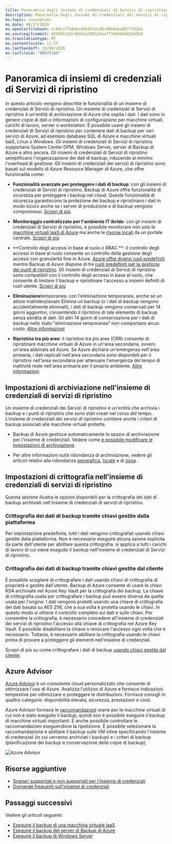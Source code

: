 ```yaml
---
title: Panoramica degli insiemi di credenziali di Servizi di ripristino
description: Panoramica degli insiemi di credenziali dei servizi di ripristino.
ms.topic: conceptual
ms.date: 08/17/2020
ms.openlocfilehash: cc09c1ffa84bc66e8fe2c48c80b8aea0977762ba
ms.sourcegitcommit: 829d951d5c90442a38012daaf77e86046018e5b9
ms.translationtype: MT
ms.contentlocale: it-IT
ms.lasthandoff: 10/09/2020
ms.locfileid: "90975149"
---
```

# <a name="recovery-services-vaults-overview"></a>Panoramica di insiemi di credenziali di Servizi di ripristino

In questo articolo vengono descritte le funzionalità di un insieme di credenziali di Servizi di ripristino. Un insieme di credenziali di Servizi di ripristino è un'entità di archiviazione di Azure che ospita i dati. I dati sono in genere copie di dati o informazioni di configurazione per macchine virtuali, carichi di lavoro, server o workstation. È possibile usare gli insiemi di credenziali di Servizi di ripristino per contenere dati di backup per vari servizi di Azure, ad esempio database SQL di Azure e macchine virtuali IaaS, Linux o Windows. Gli insiemi di credenziali di Servizi di ripristino supportano System Center DPM, Windows Server, server di Backup di Azure e altro ancora. Gli insiemi di credenziali di Servizi di ripristino semplificano l'organizzazione dei dati di backup, riducendo al minimo l'overhead di gestione. Gli insiemi di credenziali dei servizi di ripristino sono basati sul modello di Azure Resource Manager di Azure, che offre funzionalità come:

- **Funzionalità avanzate per proteggere i dati di backup**: con gli insiemi di credenziali di Servizi di ripristino, Backup di Azure offre funzionalità di sicurezza per proteggere i backup nel cloud. Queste funzionalità di sicurezza garantiscono la protezione dei backup e ripristinano i dati in modo sicuro anche se i server di produzione e di backup vengono compromessi. [Scopri di più](backup-azure-security-feature.md)

- **Monitoraggio centralizzato per l'ambiente IT ibrido**: con gli insiemi di credenziali di Servizi di ripristino, è possibile monitorare non solo le [macchine virtuali IaaS di Azure](backup-azure-manage-vms.md) ma anche le [risorse locali](backup-azure-manage-windows-server.md#manage-backup-items) da un portale centrale. [Scopri di più](backup-azure-monitoring-built-in-monitor.md)

- **Controllo degli accessi in base al ruolo o RBAC **: il controllo degli accessi in base al ruolo consente un controllo della gestione degli accessi con granularità fine in Azure. [Azure offre diversi ruoli predefiniti](../role-based-access-control/built-in-roles.md) mentre Backup di Azure dispone di tre [ruoli predefiniti per la gestione dei punti di ripristino](backup-rbac-rs-vault.md). Gli insiemi di credenziali di Servizi di ripristino sono compatibili con il controllo degli accessi in base al ruolo, che consente di limitare il backup e ripristinare l'accesso a insiemi definiti di ruoli utente. [Scopri di più](backup-rbac-rs-vault.md)

- **Eliminazione**temporanea: con l'eliminazione temporanea, anche se un attore malintenzionato Elimina un backup (o i dati di backup vengono accidentalmente eliminati), i dati di backup vengono conservati per 14 giorni aggiuntivi, consentendo il ripristino di tale elemento di backup senza perdita di dati. Gli altri 14 giorni di conservazione per i dati di backup nello stato "eliminazione temporanea" non comportano alcun costo. [Altre informazioni](backup-azure-security-feature-cloud.md)

- **Ripristino tra più aree**: il ripristino tra più aree (CRR) consente di ripristinare macchine virtuali di Azure in un'area secondaria, ovvero un'area abbinata ad Azure. Se Azure dichiara un'emergenza nell'area primaria, i dati replicati nell'area secondaria sono disponibili per il ripristino nell'area secondaria per attenuare l'emergenza del tempo di inattività reale nell'area primaria per il proprio ambiente. [Altre informazioni](backup-azure-arm-restore-vms.md#cross-region-restore)

## <a name="storage-settings-in-the-recovery-services-vault"></a>Impostazioni di archiviazione nell'insieme di credenziali di servizi di ripristino

Un insieme di credenziali dei Servizi di ripristino è un'entità che archivia i backup e i punti di ripristino che sono stati creati nel corso del tempo. L'insieme di credenziali dei servizi di ripristino contiene anche i criteri di backup associati alle macchine virtuali protette.

- Backup di Azure gestisce automaticamente lo spazio di archiviazione per l'insieme di credenziali. Vedere come [è possibile modificare le impostazioni di archiviazione](./backup-create-rs-vault.md#set-storage-redundancy).

- Per altre informazioni sulla ridondanza di archiviazione, vedere gli articoli relativi alla ridondanza [geografica](../storage/common/storage-redundancy.md#geo-zone-redundant-storage), [locale](../storage/common/storage-redundancy.md#locally-redundant-storage) e di [zona](../storage/common/storage-redundancy.md#zone-redundant-storage) .

## <a name="encryption-settings-in-the-recovery-services-vault"></a>Impostazioni di crittografia nell'insieme di credenziali di servizi di ripristino

Questa sezione illustra le opzioni disponibili per la crittografia dei dati di backup archiviati nell'insieme di credenziali di servizi di ripristino.

### <a name="encryption-of-backup-data-using-platform-managed-keys"></a>Crittografia dei dati di backup tramite chiavi gestite dalla piattaforma

Per impostazione predefinita, tutti i dati vengono crittografati usando chiavi gestite dalla piattaforma. Non è necessario eseguire alcuna azione esplicita da parte dell'utente per abilitare questa crittografia. si applica a tutti i carichi di lavoro di cui viene eseguito il backup nell'insieme di credenziali di Servizi di ripristino.

### <a name="encryption-of-backup-data-using-customer-managed-keys"></a>Crittografia dei dati di backup tramite chiavi gestite dal cliente

È possibile scegliere di crittografare i dati usando chiavi di crittografia di proprietà e gestite dall'utente. Backup di Azure consente di usare le chiavi RSA archiviate nel Azure Key Vault per la crittografia dei backup. La chiave di crittografia usata per crittografare i backup può essere diversa da quella usata per l'origine. I dati vengono protetti usando una chiave di crittografia dei dati basata su AES 256, che a sua volta è protetta usando le chiavi. In questo modo si ottiene il controllo completo sui dati e sulle chiavi. Per consentire la crittografia, è necessario concedere all'insieme di credenziali dei servizi di ripristino l'accesso alla chiave di crittografia nel Azure Key Vault. È possibile disabilitare la chiave o revocare l'accesso ogni volta che è necessario. Tuttavia, è necessario abilitare la crittografia usando le chiavi prima di provare a proteggere gli elementi nell'insieme di credenziali.

Scopri di più su come crittografare i dati di backup [usando chiavi gestite dal cliente](encryption-at-rest-with-cmk.md).

## <a name="azure-advisor"></a>Azure Advisor

[Azure Advisor](../advisor/index.yml) è un consulente cloud personalizzato che consente di ottimizzare l'uso di Azure. Analizza l'utilizzo di Azure e fornisce indicazioni tempestive per ottimizzare e proteggere le distribuzioni. Fornisce consigli in quattro categorie: disponibilità elevata, sicurezza, prestazioni e costi.

Azure Advisor fornisce le [raccomandazioni](../advisor/advisor-high-availability-recommendations.md#protect-your-virtual-machine-data-from-accidental-deletion) orarie per le macchine virtuali di cui non è stato eseguito il backup, quindi non è possibile eseguire il backup di macchine virtuali importanti. È anche possibile controllare le raccomandazioni eseguendone la ripetizione.  È possibile selezionare la raccomandazione e abilitare il backup sulle VM inline specificando l'insieme di credenziali (in cui verranno archiviati i backup) e i criteri di backup (pianificazione dei backup e conservazione delle copie di backup).

![Azure Advisor](./media/backup-azure-recovery-services-vault-overview/azure-advisor.png)

## <a name="additional-resources"></a>Risorse aggiuntive

- [Scenari supportati e non supportati per l'insieme di credenziali](backup-support-matrix.md#vault-support)
- [Domande frequenti sull'insieme di credenziali](backup-azure-backup-faq.md)

## <a name="next-steps"></a>Passaggi successivi

Vedere gli articoli seguenti:

- [Eseguire il backup di una macchina virtuale IaaS](backup-azure-arm-vms-prepare.md)
- [Eseguire il backup del server di Backup di Azure](backup-azure-microsoft-azure-backup.md)
- [Eseguire il backup di Windows Server](backup-windows-with-mars-agent.md)
